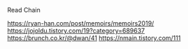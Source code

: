 Read Chain


https://ryan-han.com/post/memoirs/memoirs2019/
    https://jojoldu.tistory.com/19?category=689637
        https://brunch.co.kr/@dwan/41
            https://nmain.tistory.com/111